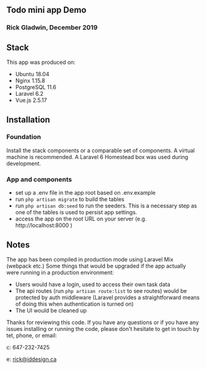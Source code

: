 ## Todo mini app Demo

### Rick Gladwin, December 2019

## Stack

This app was produced on: 
- Ubuntu 18.04
- Nginx 1.15.8
- PostgreSQL 11.6
- Laravel 6.2
- Vue.js 2.5.17
 
## Installation

### Foundation

Install the stack components or a comparable set of components. A virtual machine is recommended. A Laravel 6 Homestead box was used during development.

### App and components

- set up a .env file in the app root based on .env.example
- run `php artisan migrate` to build the tables
- run `php artisan db:seed` to run the seeders. This is a necessary step as one of the tables is used to persist app settings.
- access the app on the root URL on your server (e.g. http://localhost:8000 )

## Notes

The app has been compiled in production mode using Laravel Mix (webpack etc.)
Some things that would be upgraded if the app actually were running in a production environment:
- Users would have a login, used to access their own task data
- The api routes (run `php artisan route:list` to see routes) would be protected by auth middleware (Laravel provides a straightforward means of doing this when authentication is turned on)
- The UI would be cleaned up

Thanks for reviewing this code. If you have any questions or if you have any issues installing or running the code, please don't hesitate to get in touch by tet, phone, or email:

c: 647-232-7425

e: rick@iddesign.ca
